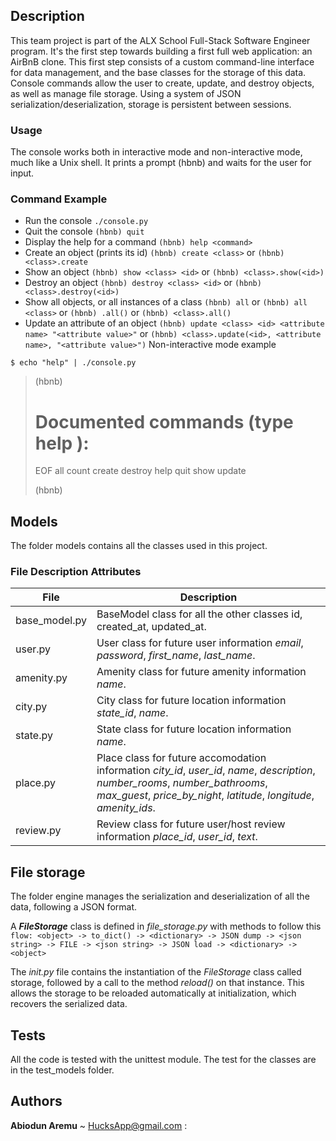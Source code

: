 ## Description ##
This team project is part of the ALX School Full-Stack Software Engineer program. It's the first step towards building a first full web application: an AirBnB clone. This first step consists of a custom command-line interface for data management, and the base classes for the storage of this data. Console commands allow the user to create, update, and destroy objects, as well as manage file storage. Using a system of JSON serialization/deserialization, storage is persistent between sessions.

### Usage ###
The console works both in interactive mode and non-interactive mode, much like a Unix shell. It prints a prompt (hbnb) and waits for the user for input.

### Command	Example
* Run the console	`./console.py`
* Quit the console	`(hbnb) quit`
* Display the help for a command	`(hbnb) help <command>`
* Create an object (prints its id)	`(hbnb) create <class>` or `(hbnb) <class>.create`
* Show an object	`(hbnb) show <class> <id>` or `(hbnb) <class>.show(<id>)`
* Destroy an object	`(hbnb) destroy <class> <id>` or `(hbnb) <class>.destroy(<id>)`
* Show all objects, or all instances of a class	`(hbnb) all` or `(hbnb) all <class>` or `(hbnb) .all()` or `(hbnb) <class>.all()`
* Update an attribute of an object	`(hbnb) update <class> <id> <attribute name> "<attribute value>"` or `(hbnb) <class>.update(<id>, <attribute name>, "<attribute value>")`
Non-interactive mode example

`$ echo "help" | ./console.py`
 
>  (hbnb)
>
>  Documented commands (type help <topic>):
>  ========================================
>  EOF  all  count  create  destroy  help  quit  show  update
>
>  (hbnb)


## Models
The folder models contains all the classes used in this project.

### File	Description	Attributes

File                  | Description
----------------------|---------------------------------------------------------------------------
base_model.py         |	BaseModel class for all the other classes	id, created_at, updated_at.
user.py               | User class for future user information	*email*, *password*, *first_name*, *last_name*.
amenity.py	           | Amenity class for future amenity information	*name*.
city.py	              | City class for future location information	*state_id*, *name*.
state.py    	         | State class for future location information	*name*.
place.py    	         | Place class for future accomodation information	*city_id*, *user_id*, *name*, *description*, *number_rooms*, *number_bathrooms*, *max_guest*,   *price_by_night*, *latitude*, *longitude*, *amenity_ids*.
review.py   	        | Review class for future user/host review information	*place_id*, *user_id*, *text*.


## File storage
The folder engine manages the serialization and deserialization of all the data, following a JSON format.

A ***FileStorage*** class is defined in *file_storage.py* with methods to follow this `flow: <object> -> to_dict() -> <dictionary> -> JSON dump -> <json string> -> FILE -> <json string> -> JSON load -> <dictionary> -> <object>`

The *init.py* file contains the instantiation of the *FileStorage* class called storage, followed by a call to the method *reload()* on that instance. This allows the storage to be reloaded automatically at initialization, which recovers the serialized data.

## Tests
All the code is tested with the unittest module. The test for the classes are in the test_models folder.

## Authors
__Abiodun Aremu__ ~ HucksApp@gmail.com :

